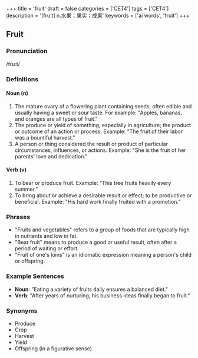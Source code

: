 +++
title = 'fruit'
draft = false
categories = ['CET4']
tags = ['CET4']
description = '[fruːt] n.水果；果实；成果'
keywords = ['ai words', 'fruit']
+++

## Fruit

### Pronunciation
/fruːt/

### Definitions
#### Noun (n)
1. The mature ovary of a flowering plant containing seeds, often edible and usually having a sweet or sour taste. For example: "Apples, bananas, and oranges are all types of fruit."
2. The produce or yield of something, especially in agriculture; the product or outcome of an action or process. Example: "The fruit of their labor was a bountiful harvest."
3. A person or thing considered the result or product of particular circumstances, influences, or actions. Example: "She is the fruit of her parents' love and dedication."

#### Verb (v)
1. To bear or produce fruit. Example: "This tree fruits heavily every summer."
2. To bring about or achieve a desirable result or effect; to be productive or beneficial. Example: "His hard work finally fruited with a promotion."

### Phrases
- "Fruits and vegetables" refers to a group of foods that are typically high in nutrients and low in fat.
- "Bear fruit" means to produce a good or useful result, often after a period of waiting or effort.
- "Fruit of one's loins" is an idiomatic expression meaning a person's child or offspring.

### Example Sentences
- **Noun**: "Eating a variety of fruits daily ensures a balanced diet."
- **Verb**: "After years of nurturing, his business ideas finally began to fruit."

### Synonyms
- Produce
- Crop
- Harvest
- Yield
- Offspring (in a figurative sense)
